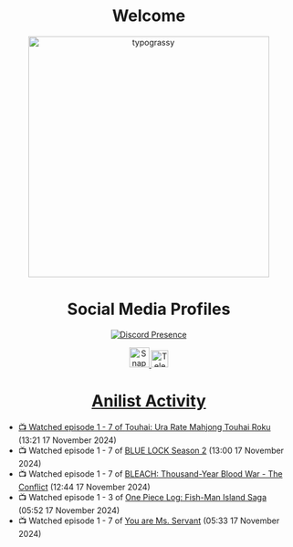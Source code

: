 <div align="center">

# Welcome
<a href="https://github.com/kawarimidoll/typograssy">
    <img alt="typograssy" src="https://typograssy.deno.dev/api?text=%E3%82%88%E3%81%86%E3%81%93%E3%81%9D%E3%81%BF%E3%81%AA%E3%81%95%E3%82%93%20-%20Sheby--&&l0=none&l1=82d9d0&l2=027353&l3=038c4c&l4=01402e&bg=none&frame=none&speed=100&comment=" width="421.99">
</a>

</div>

<div align="center">

# Social Media Profiles

[![Discord Presence](https://lanyard.cnrad.dev/api/612532963938271232)](https://discord.com/users/612532963938271232)


<a href="https://www.snapchat.com/add/a.sheby" title="Snapchat Profile">
    <img src="https://www.freepnglogos.com/uploads/snapchat-logo-png-0.png" width="35" alt="Snapchat Logo" />


<a href="https://t.me/ASheby" title="Telegram Profile">
    <img src="https://www.freepnglogos.com/uploads/telegram-logo-png-0.png" width="30" alt="Telegram Logo" />


</div>

<div align="center">

# Anilist Activity

</div>

<!-- ANILIST_ACTIVITY:start -->

-   📺 Watched episode 1 - 7 of [Touhai: Ura Rate Mahjong Touhai Roku](https://anilist.co/anime/173263) (13:21 17 November 2024)
-   📺 Watched episode 1 - 7 of [BLUE LOCK Season 2](https://anilist.co/anime/163146) (13:00 17 November 2024)
-   📺 Watched episode 1 - 7 of [BLEACH: Thousand-Year Blood War - The Conflict](https://anilist.co/anime/169755) (12:44 17 November 2024)
-   📺 Watched episode 1 - 3 of [One Piece Log: Fish-Man Island Saga](https://anilist.co/anime/183423) (05:52 17 November 2024)
-   📺 Watched episode 1 - 7 of [You are Ms. Servant](https://anilist.co/anime/172190) (05:33 17 November 2024)

<!-- ANILIST_ACTIVITY:end -->
